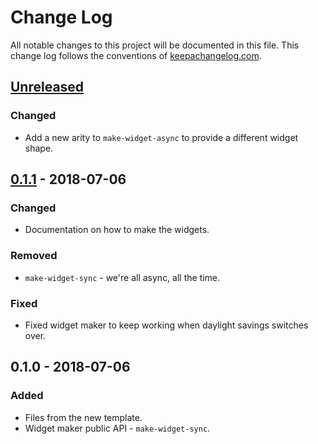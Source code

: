 # Change Log
All notable changes to this project will be documented in this file. This change log follows the conventions of [keepachangelog.com](http://keepachangelog.com/).

## [Unreleased]
### Changed
- Add a new arity to `make-widget-async` to provide a different widget shape.

## [0.1.1] - 2018-07-06
### Changed
- Documentation on how to make the widgets.

### Removed
- `make-widget-sync` - we're all async, all the time.

### Fixed
- Fixed widget maker to keep working when daylight savings switches over.

## 0.1.0 - 2018-07-06
### Added
- Files from the new template.
- Widget maker public API - `make-widget-sync`.

[Unreleased]: https://github.com/your-name/mandelbrot-redo/compare/0.1.1...HEAD
[0.1.1]: https://github.com/your-name/mandelbrot-redo/compare/0.1.0...0.1.1
